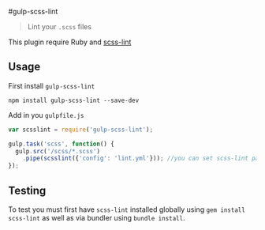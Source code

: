 #gulp-scss-lint

> Lint your `.scss` files

This plugin require Ruby and [scss-lint](https://github.com/causes/scss-lint)

## Usage

First install `gulp-scss-lint`

```shell
npm install gulp-scss-lint --save-dev
```

Add in you `gulpfile.js`
```js
var scsslint = require('gulp-scss-lint');

gulp.task('scss', function() {
  gulp.src('/scss/*.scss')
    .pipe(scsslint({'config': 'lint.yml'})); //you can set scss-lint parameters, except the option 'exclude'
});
```

## Testing

To test you must first have `scss-lint` installed globally using
`gem install scss-lint` as well as via bundler using `bundle install`.
